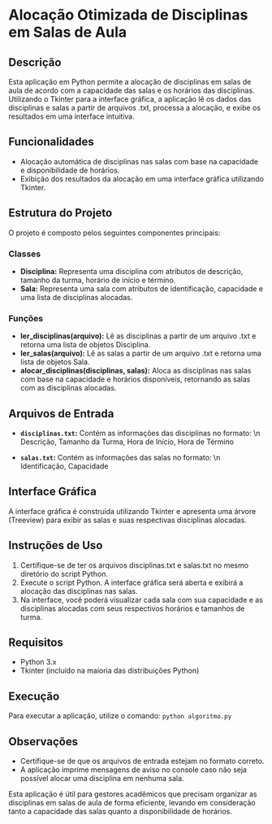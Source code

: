 # Alocação Otimizada de Disciplinas em Salas de Aula

## Descrição

Esta aplicação em Python permite a alocação de disciplinas em salas de aula de acordo com a capacidade das salas e os horários das disciplinas. Utilizando o Tkinter para a interface gráfica, a aplicação lê os dados das disciplinas e salas a partir de arquivos .txt, processa a alocação, e exibe os resultados em uma interface intuitiva.

## Funcionalidades

- Alocação automática de disciplinas nas salas com base na capacidade e disponibilidade de horários.
- Exibição dos resultados da alocação em uma interface gráfica utilizando Tkinter.

## Estrutura do Projeto

O projeto é composto pelos seguintes componentes principais:

### Classes

- **Disciplina:** Representa uma disciplina com atributos de descrição, tamanho da turma, horário de início e término.
- **Sala:** Representa uma sala com atributos de identificação, capacidade e uma lista de disciplinas alocadas.

### Funções

- **ler_disciplinas(arquivo):** Lê as disciplinas a partir de um arquivo .txt e retorna uma lista de objetos Disciplina.
- **ler_salas(arquivo):** Lê as salas a partir de um arquivo .txt e retorna uma lista de objetos Sala.
- **alocar_disciplinas(disciplinas, salas):** Aloca as disciplinas nas salas com base na capacidade e horários disponíveis, retornando as salas com as disciplinas alocadas.

## Arquivos de Entrada

- **`disciplinas.txt`:** Contém as informações das disciplinas no formato: \n
Descrição, Tamanho da Turma, Hora de Início, Hora de Término

- **`salas.txt`:** Contém as informações das salas no formato: \n
Identificação, Capacidade

## Interface Gráfica

A interface gráfica é construída utilizando Tkinter e apresenta uma árvore (Treeview) para exibir as salas e suas respectivas disciplinas alocadas.

## Instruções de Uso

1. Certifique-se de ter os arquivos disciplinas.txt e salas.txt no mesmo diretório do script Python.
2. Execute o script Python. A interface gráfica será aberta e exibirá a alocação das disciplinas nas salas.
3. Na interface, você poderá visualizar cada sala com sua capacidade e as disciplinas alocadas com seus respectivos horários e tamanhos de turma.

## Requisitos

- Python 3.x
- Tkinter (incluído na maioria das distribuições Python)

## Execução

Para executar a aplicação, utilize o comando:
`python algoritmo.py`

## Observações

- Certifique-se de que os arquivos de entrada estejam no formato correto.
- A aplicação imprime mensagens de aviso no console caso não seja possível alocar uma disciplina em nenhuma sala.

Esta aplicação é útil para gestores acadêmicos que precisam organizar as disciplinas em salas de aula de forma eficiente, levando em consideração tanto a capacidade das salas quanto a disponibilidade de horários.